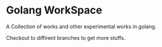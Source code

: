 # Golang WorkSpace

A Collection of works and other experimental works in golang.

Checkout to diffirent branches to get more stuffs. 





<!-- List of Examples :  -->
<!-- 
1. Cryptography
2. Monogdb 
3. JWT
4. NSQ
5. goroutiens-pooling
6. PDF 
7. Password Generator
8. Protobuf 
9. Profiling
10. Slice Tricks
11. Web Sockets
12. Simple Go Server. 
13. Go Templates 
14. File Cache POC
15. Design Patterns. 
16. DataStructures and Alogritams.
17. Go Benchmarking. 
18. Simple DOS Attack
19. Go Email
20. Task Scheduler. -->
